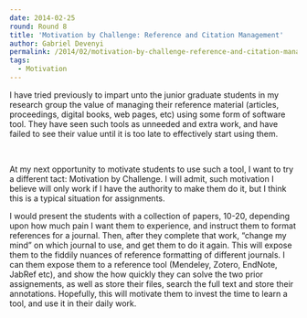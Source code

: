 ```yaml
---
date: 2014-02-25
round: Round 8
title: 'Motivation by Challenge: Reference and Citation Management'
author: Gabriel Devenyi
permalink: /2014/02/motivation-by-challenge-reference-and-citation-management/
tags:
  - Motivation
---
```

I have tried previously to impart unto the junior graduate students in my research group the value of managing their reference material (articles, proceedings, digital books, web pages, etc) using some form of software tool. They have seen such tools as unneeded and extra work, and have failed to see their value until it is too late to effectively start using them.

&nbsp;

At my next opportunity to motivate students to use such a tool, I want to try a different tact: Motivation by Challenge. I will admit, such motivation I believe will only work if I have the authority to make them do it, but I think this is a typical situation for assignments.

I would present the students with a collection of papers, 10-20, depending upon how much pain I want them to experience, and instruct them to format references for a journal. Then, after they complete that work, &#8220;change my mind&#8221; on which journal to use, and get them to do it again. This will expose them to the fiddily nuances of reference formatting of different journals. I can them expose them to a reference tool (Mendeley, Zotero, EndNote, JabRef etc), and show the how quickly they can solve the two prior assignements, as well as store their files, search the full text and store their annotations. Hopefully, this will motivate them to invest the time to learn a tool, and use it in their daily work.
